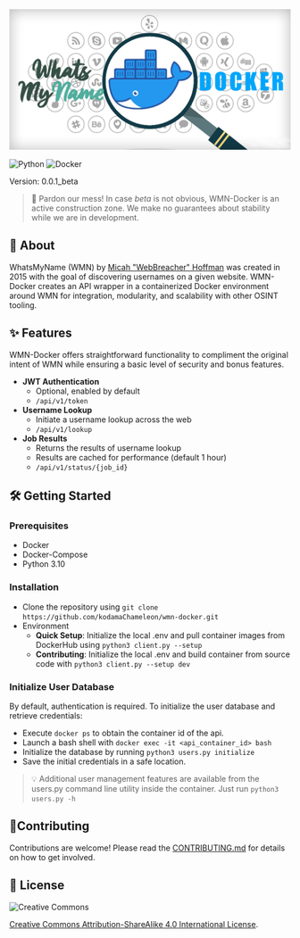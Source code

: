<img src="./wmn-docker.png">  

![Python](https://img.shields.io/badge/Python-3.10.12-yellow.svg?logo=python) <!-- GEN:Django -->![Docker](https://img.shields.io/badge/Docker-24.0.7-blue.svg?logo=docker)<!-- GEN:stop -->

Version: 0.0.1_beta  

> 🚧 Pardon our mess! In case *beta* is not obvious, WMN-Docker is an active construction zone. We make no guarantees about stability while we are in development.

## 💎 About

WhatsMyName (WMN) by [Micah "WebBreacher" Hoffman](https://webbreacher.com/) was created in 2015 with the goal of discovering usernames on a given website. WMN-Docker creates an API wrapper in a containerized Docker environment around WMN for integration, modularity, and scalability with other OSINT tooling.

## ✨ Features

WMN-Docker offers straightforward functionality to compliment the original intent of WMN while ensuring a basic level of security and bonus features.

- **JWT Authentication**
  - Optional, enabled by default
  - `/api/v1/token`
- **Username Lookup**
  - Initiate a username lookup across the web
  - `/api/v1/lookup`
- **Job Results**
  - Returns the results of username lookup
  - Results are cached for performance (default 1 hour)
  - `/api/v1/status/{job_id}`

## 🛠️ Getting Started

### Prerequisites

- Docker
- Docker-Compose
- Python 3.10

### Installation
- Clone the repository using `git clone https://github.com/kodamaChameleon/wmn-docker.git`
- Environment
  - **Quick Setup**: Initialize the local .env and pull container images from DockerHub using `python3 client.py --setup`
  - **Contributing**: Initialize the local .env and build container from source code with `python3 client.py --setup dev`

### Initialize User Database
By default, authentication is required. To initialize the user database and retrieve credentials:
- Execute `docker ps` to obtain the container id of the api.
- Launch a bash shell with `docker exec -it <api_container_id> bash`
- Initialize the database by running `python3 users.py initialize`
- Save the initial credentials in a safe location.

> 💡 Additional user management features are available from the users.py command line utility inside the container. Just run `python3 users.py -h`

## 🤝Contributing
Contributions are welcome! Please read the [CONTRIBUTING.md](CONTRIBUTING.md) for details on how to get involved.

## 📜 License

![Creative Commons](https://img.shields.io/badge/Creative_Commons-4.0-white.svg?logo=creativecommons)

[Creative Commons Attribution-ShareAlike 4.0 International License](http://creativecommons.org/licenses/by-sa/4.0/).
